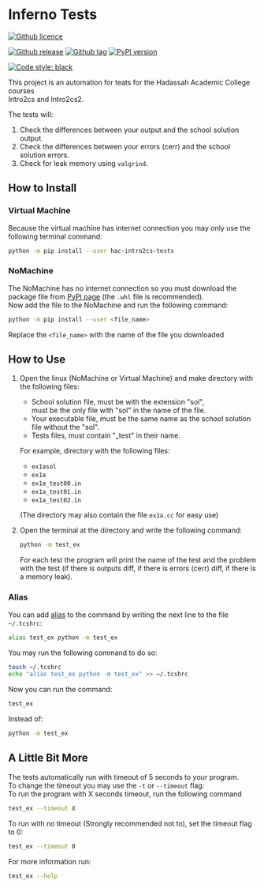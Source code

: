 # Inferno Tests #
[![Github licence](https://img.shields.io/github/license/hodvak/inferno-tests)](https://github.com/hodvak/inferno-tests/blob/master/LICENSE)

[![Github release](https://badgen.net/github/release/hodvak/inferno-tests)](https://github.com/hodvak/inferno-tests/releases/latest)
[![Github tag](https://badgen.net/github/tag/hodvak/inferno-tests)](https://github.com/hodvak/inferno-tests/tags/)
[![PyPI version](https://img.shields.io/pypi/v/hac-intro2cs-tests)](https://pypi.org/project/hac-intro2cs-tests/)

[![Code style: black](https://img.shields.io/badge/code%20style-black-000000.svg)](https://github.com/psf/black)

This project is an automation for teats for the Hadassah Academic College courses  
Intro2cs and Intro2cs2.

The tests will:
1. Check the differences between your output and the school solution output.
2. Check the differences between your errors (cerr) and the school solution errors.
3. Check for leak memory using `valgrind`.

## How to Install ##
### Virtual Machine ###
Because the virtual machine has internet connection you may only use the following terminal command:
```sh
python -m pip install --user hac-intro2cs-tests
``` 
### NoMachine ###
The NoMachine has no internet connection so you must download the package 
file from [PyPI page](https://pypi.org/project/hac-intro2cs-tests/#files) (the `.whl` file is recommended).  
Now add the file to the NoMachine and run the following command:
```sh
python -m pip install --user <file_name>
``` 
Replace the `<file_name>` with the name of the file you downloaded

## How to Use ##
1. Open the linux (NoMachine or Virtual Machine) and make directory with the following files:
   * School solution file, must be with the extension "sol",  
     must be the only file with "sol" in the name of the file.
   * Your executable file, must be the same name as the school solution file without the "sol".
   * Tests files, must contain "\_test" in their name.
   
   For example, directory with the following files:
   * `ex1asol`
   * `ex1a`
   * `ex1a_test00.in`
   * `ex1a_test01.in`
   * `ex1a_test02.in`  
   
   (The directory may also contain the file `ex1a.cc` for easy use)
   
2. Open the terminal at the directory and write the following command:  
   ```sh
   python -m test_ex
   ```
   For each test the program will print the name of the test and the problem with the test 
   (if there is outputs diff, if there is errors (cerr) diff, if there is a memory leak).  

### Alias ###
You can add [alias](https://www.tecmint.com/create-alias-in-linux/) to the command by writing the next line to the file `~/.tcshrc`:
```sh
alias test_ex python -m test_ex
``` 
You may run the following command to do so:
```sh
touch ~/.tcshrc
echo "alias test_ex python -m test_ex" >> ~/.tcshrc
```

Now you can run the command:
```sh
test_ex
``` 
Instead of: 
```sh
python -m test_ex
``` 

## A Little Bit More ##
The tests automatically run with timeout of 5 seconds to *your* program.  
To change the timeout you may use the `-t` or `--timeout` flag:  
To run the program with X seconds timeout, run the following command
```sh
test_ex --timeout X
```
To run with no timeout (Strongly recommended not to), set the timeout flag to 0:
```sh
test_ex --timeout 0
```
For more information run:
```sh
test_ex --help
```
